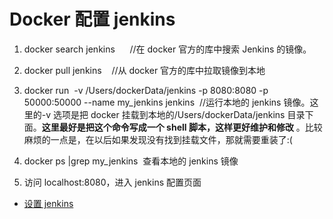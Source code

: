 # Docker 配置 jenkins

1. docker search jenkins      //在 docker 官方的库中搜索 Jenkins 的镜像。

2. docker pull jenkins    //从 docker 官方的库中拉取镜像到本地

3. docker run  -v /Users/dockerData/jenkins -p 8080:8080 -p 50000:50000 --name my_jenkins jenkins  //运行本地的 jenkins 镜像。这里的-v 选项是把 docker 挂载到本地的/Users/dockerData/jenkins 目录下面。**这里最好是把这个命令写成一个 shell 脚本，这样更好维护和修改** 。比较麻烦的一点是，在以后如果发现没有找到挂载文件，那就需要重装了:(

4. docker ps |grep my_jenkins  查看本地的 jenkins 镜像

5. 访问 localhost:8080，进入 jenkins 配置页面

- [设置 jenkins](jenkins_setup.md)
